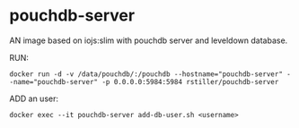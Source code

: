 # pouchdb-server

AN image based on iojs:slim with pouchdb server and leveldown database.

RUN:

`docker run -d -v /data/pouchdb/:/pouchdb --hostname="pouchdb-server" --name="pouchdb-server" -p 0.0.0.0:5984:5984 rstiller/pouchdb-server`

ADD an user:

`docker exec --it pouchdb-server add-db-user.sh <username>`
